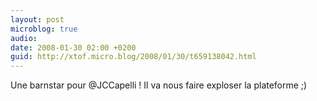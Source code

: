 ```yaml
---
layout: post
microblog: true
audio: 
date: 2008-01-30 02:00 +0200
guid: http://xtof.micro.blog/2008/01/30/t659138042.html
---
```

Une barnstar pour @JCCapelli ! Il va nous faire exploser la plateforme ;)
